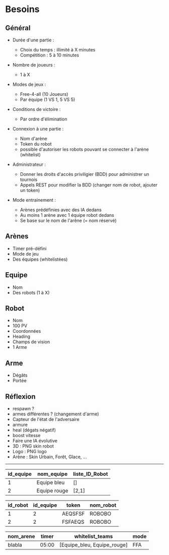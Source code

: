 # Besoins

## Général
- Durée d'une partie :
  - Choix du temps : illimité à X minutes
  - Compétition : 5 à 10 minutes

- Nombre de joueurs :
  - 1 à X

- Modes de jeux :
  - Free-4-all (10 Joueurs)
  - Par équipe (1 VS 1, 5 VS 5)

- Conditions de victoire :
  - Par ordre d'élimination

- Connexion à une partie :
  - Nom d'arène
  - Token du robot
  - possible d'autoriser les robots pouvant se connecter à l'arène (whitelist)


- Administrateur :
  - Donner les droits d'accès priviligier (BDD) pour administrer un tournois
  - Appels REST pour modifier la BDD (changer nom de robot, ajouter un token)

- Mode entrainement :
  - Arènes prédéfinies avec des IA dedans
  - Au moins 1 arène avec 1 équipe robot dedans
  - Se base sur le nom de l'arêne (= nom réservé)


## Arènes
- Timer pré-défini
- Mode de jeu
- Des équipes (whitelistées)


## Equipe
- Nom
- Des robots (1 à X)


## Robot
- Nom
- 100 PV
- Coordonnées
- Heading
- Champs de vision
- 1 Arme


## Arme
- Dégâts
- Portée



## Réflexion
- respawn ?
- armes différentes ? (changement d'arme)
- Capteur de l'état de l'adversaire
- armure
- heal (dégats négatif)
- boost vitesse
- Faire une IA évolutive
- 3D : PNG skin robot
- Logo : PNG logo
- Arène : Skin Urbain, Forêt, Glace, ...


------

| id_equipe | nom_equipe | liste_ID_Robot
|----|----|----| 
| 1 | Equipe bleu | [] |
| 2 | Equipe rouge | [2,1] |


| id_robot | id_equipe | token | nom_robot |
|----|----|----|----|
| 1 | 2 | AEQSFSF | ROBOBO
| 2 | 2 | FSFAEQS | ROBOBO


| nom_arene | timer | whitelist_teams | mode |
|----|----|----|----|
| blabla | 05:00 | [Equipe_bleu, Equipe_rouge] | FFA |

